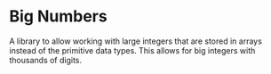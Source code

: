 # Big Numbers

A library to allow working with large integers that are stored in arrays instead of the primitive data types.
This allows for big integers with thousands of digits.